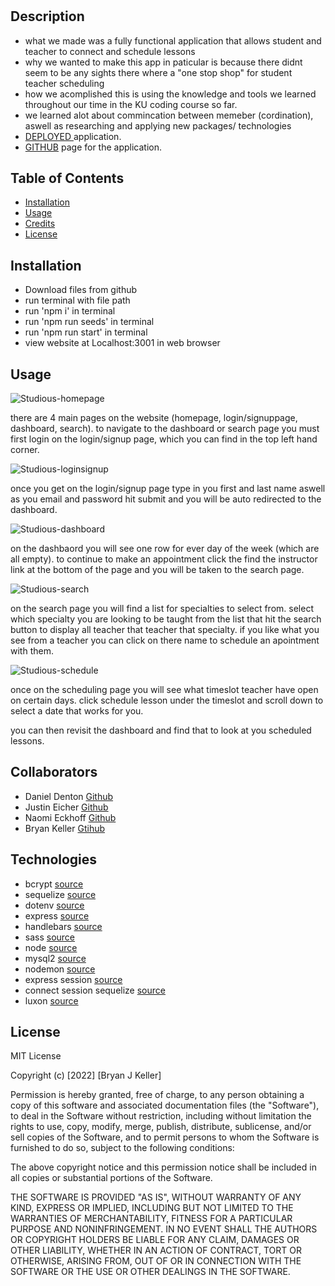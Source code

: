 # <Studious>
## Description
- what we made was a fully functional application that allows student and teacher to connect and schedule lessons
- why we wanted to make this app in paticular is because there didnt seem to be any sights there where a "one stop shop" for student teacher scheduling
- how we acomplished this is using the knowledge and tools we learned throughout our time in the KU coding course so far.
- we learned alot about commincation between memeber (cordination), aswell as researching and applying new packages/ technologies
- [DEPLOYED ](https://protected-dusk-79081.herokuapp.com/) application. 
- [GITHUB](https://github.com/kcbryan10/Studious) page for the application.
    
## Table of Contents 
- [Installation](#installation)
- [Usage](#usage)
- [Credits](#credits)
- [License](#license)
    
## Installation
- Download files from github
- run terminal with file path
- run 'npm i' in terminal
- run 'npm run seeds' in terminal
- run 'npm run start' in terminal
- view website at Localhost:3001 in web browser
    
## Usage
    
![Studious-homepage](https://user-images.githubusercontent.com/90362572/148450508-5b19a728-d14e-499c-917d-a5199245a599.png)   
    
there are 4 main pages on the website (homepage, login/signuppage, dashboard, search). to navigate to the dashboard or search page you must first login on the login/signup page, which you can find in the top left hand corner.
    
![Studious-loginsignup](https://user-images.githubusercontent.com/90362572/148450601-43d49411-4284-4145-90da-65dfeaf33ffd.png)
    
once you get on the login/signup page type in you first and last name aswell as you email and password hit submit and you will be auto redirected to the dashboard.
    
![Studious-dashboard](https://user-images.githubusercontent.com/90362572/148450635-bcd87cb8-87d0-45b6-b7ed-e89217edcb4f.png)

on the dashbaord you will see one row for ever day of the week (which are all empty). to continue to make an appointment click the find the instructor link at the bottom of the page and you will be taken to the search page.
    
![Studious-search](https://user-images.githubusercontent.com/90362572/148450716-3fddac0b-5395-4598-ae9e-2017579e1e0d.png)  

on the search page you will find a list for specialties to select from. select which specialty you are looking to be taught from the list that hit the search button to display all teacher that teacher that specialty. if you like what you see from a teacher you can click on there name to schedule an apointment with them.
   
![Studious-schedule](https://user-images.githubusercontent.com/90362572/148450750-237b1258-19d9-41ca-906a-55e149ccc23b.png)
 
once on the scheduling page you will see what timeslot teacher have open on certain days. click schedule lesson under the timeslot and scroll down to select a date that works for you.
   
you can then revisit the dashboard and find that to look at you scheduled lessons.
   
## Collaborators
- Daniel Denton [Github](https://github.com/HighDynamics)
- Justin Eicher [Github](https://github.com/Justin-Eicher)
- Naomi Eckhoff [Github](https://github.com/Naomi-Eckhoff)
- Bryan Keller [Gtihub](https://github.com/kcbryan10)
    
## Technologies
- bcrypt [source](https://www.npmjs.com/package/bcrypt)
- sequelize [source](https://sequelize.org/)
- dotenv [source](https://www.npmjs.com/package/dotenv)
- express [source](https://expressjs.com/)
- handlebars [source](https://handlebarsjs.com/)
- sass [source](https://sass-lang.com/)
- node [source](https://nodejs.org/en/)
- mysql2 [source](https://www.mysql.com/)
- nodemon [source](https://www.npmjs.com/package/nodemon)
- express session [source](https://www.npmjs.com/package/express-session)
- connect session sequelize [source](https://www.npmjs.com/package/connect-session-sequelize)
- luxon [source](https://moment.github.io/luxon/#/?id=luxon)

    
## License
MIT License

Copyright (c) [2022] [Bryan J Keller]

Permission is hereby granted, free of charge, to any person obtaining a copy
of this software and associated documentation files (the "Software"), to deal
in the Software without restriction, including without limitation the rights
to use, copy, modify, merge, publish, distribute, sublicense, and/or sell
copies of the Software, and to permit persons to whom the Software is
furnished to do so, subject to the following conditions:

The above copyright notice and this permission notice shall be included in all
copies or substantial portions of the Software.

THE SOFTWARE IS PROVIDED "AS IS", WITHOUT WARRANTY OF ANY KIND, EXPRESS OR
IMPLIED, INCLUDING BUT NOT LIMITED TO THE WARRANTIES OF MERCHANTABILITY,
FITNESS FOR A PARTICULAR PURPOSE AND NONINFRINGEMENT. IN NO EVENT SHALL THE
AUTHORS OR COPYRIGHT HOLDERS BE LIABLE FOR ANY CLAIM, DAMAGES OR OTHER
LIABILITY, WHETHER IN AN ACTION OF CONTRACT, TORT OR OTHERWISE, ARISING FROM,
OUT OF OR IN CONNECTION WITH THE SOFTWARE OR THE USE OR OTHER DEALINGS IN THE
SOFTWARE.
